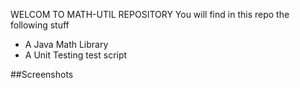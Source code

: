 WELCOM TO MATH-UTIL REPOSITORY
You will find in this repo the following stuff
* A Java Math Library
* A Unit Testing test script

##Screenshots
![]()
![]()